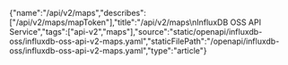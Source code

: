 {"name":"/api/v2/maps","describes":["/api/v2/maps/mapToken"],"title":"/api/v2/maps\nInfluxDB OSS API Service","tags":["api-v2","maps"],"source":"static/openapi/influxdb-oss/influxdb-oss-api-v2-maps.yaml","staticFilePath":"/openapi/influxdb-oss/influxdb-oss-api-v2-maps.yaml","type":"article"}
